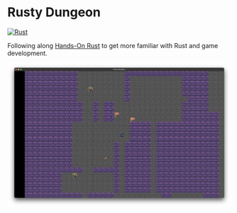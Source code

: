 # Rusty Dungeon

[![Rust](https://github.com/yngtdd/rusty_dungeon/actions/workflows/rust.yml/badge.svg)](https://github.com/yngtdd/rusty_dungeon/actions/workflows/rust.yml)

Following along [Hands-On Rust](https://pragprog.com/titles/hwrust/hands-on-rust/) to get more 
familiar with Rust and game development.

![alt text](resources/rusty_dungeon.png)




